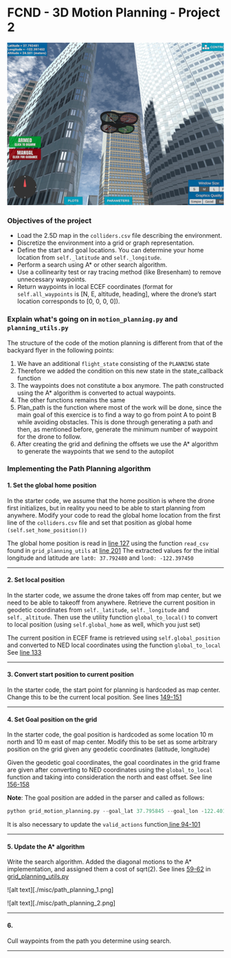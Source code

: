 # FCND - 3D Motion Planning - Project 2
![Quad Image](./misc/enroute.png)

### Objectives of the project

- Load the 2.5D map in the `colliders.csv` file describing the environment.
- Discretize the environment into a grid or graph representation.
- Define the start and goal locations. You can determine your home location from `self._latitude` and `self._longitude`. 
- Perform a search using A* or other search algorithm. 
- Use a collinearity test or ray tracing method (like Bresenham) to remove unnecessary waypoints.
- Return waypoints in local ECEF coordinates (format for `self.all_waypoints` is [N, E, altitude, heading], where the drone’s start location corresponds to [0, 0, 0, 0]). 


###  Explain what's going on in  `motion_planning.py` and `planning_utils.py`

The structure of the code of the motion planning is different from that of the backyard flyer in the following points:
1. We have an additional `flight_state` consisting of the `PLANNING` state
2. Therefore we added the condition on this new state in the state_callback function
3. The waypoints does not constitute a box anymore. The path constructed using the A* algorithm is converted to actual waypoints.
4. The other functions remains the same
5. Plan_path is the function where most of the work will be done, since the main goal of this exercice is to find a way to go from point A to point B while avoiding obstacles. This is done through generating a path and then, as mentioned before, generate the minimum number of waypoint for the drone to follow.
6. After creating the grid and defining the offsets we use the A* algorithm to generate the waypoints that we send to the autopilot



### Implementing the Path Planning algorithm

#### 1. Set the global home position

In the starter code, we assume that the home position is where the drone first initializes, but in reality you need to be able to start planning from anywhere.
Modify your code to read the global home location from the first line of the `colliders.csv` file and set that position as global home `(self.set_home_position())`

The global home position is read in [line 127](https://github.com/bwassim/FCND-3D-motion-planning/blob/aa0d1bf3241b164c5bf343f427ba8f547a8c4728/grid_motion_planning.py#L127) using the function `read_csv` found in `grid_planning_utils` at [line 201](https://github.com/bwassim/FCND-3D-motion-planning/blob/aa0d1bf3241b164c5bf343f427ba8f547a8c4728/grid_planning_utils.py#L201)
The extracted values for the initial longitude and latitude are `lat0: 37.792480` and `lon0: -122.397450` 

-----
#### 2. Set local position
In the starter code, we assume the drone takes off from map center, but we need to be able to takeoff from anywhere. Retrieve the current position in geodetic coordinates from `self._latitude`, `self._longitude` and `self._altitude`.
Then use the utility function `global_to_local()` to convert to local position (using `self.global_home` as well, which you just set)

The current position in ECEF frame is retrieved using `self.global_position` and converted to NED local coordinates using the function `global_to_local` See [line 133](https://github.com/bwassim/FCND-3D-motion-planning/blob/78c2f45001240e5feff7025a4228b050f71235ae/grid_motion_planning.py#L133)

-------
####  3. Convert start position to current position
In the starter code, the start point for planning is hardcoded as map center. Change this to be the current local position. See lines [149-151](https://github.com/bwassim/FCND-3D-motion-planning/blob/6c87d47ed6e77e30e42153c060aea450943fa6e4/grid_motion_planning.py#L149-L151)

-------
#### 4. Set Goal position on the grid

In the starter code, the goal position is hardcoded as some location 10 m north and 10 m east of map center. Modify this to be set as some arbitrary position on the grid given any geodetic coordinates (latitude, longitude)

Given the geodetic goal coordinates, the goal coordinates in the grid frame are given after converting to NED coordinates using the `global_to_local` function and taking into consideration the north and east offset. See line [156-158](https://github.com/bwassim/FCND-3D-motion-planning/blob/aa0d1bf3241b164c5bf343f427ba8f547a8c4728/grid_motion_planning.py#L156-L158)

**Note**: The goal position are added in the parser and called as follows: 
```python
python grid_motion_planning.py --goal_lat 37.795845 --goal_lon -122.401500 --goal_alt 10
```
It is also necessary to update the `valid_actions` function[ line 94-101](https://github.com/bwassim/FCND-3D-motion-planning/blob/4ccd07e172a278b568f15cae60b5a1b5f13db630/grid_planning_utils.py#L94-L101) 

--------
#### 5. Update the A* algorithm

Write the search algorithm. Added the diagonal motions to the A* implementation, and assigned them a cost of sqrt(2). See lines [59-62](https://github.com/bwassim/FCND-3D-motion-planning/blob/6c87d47ed6e77e30e42153c060aea450943fa6e4/grid_planning_utils.py#L59-L62) in [grid_planning_utils.py](https://github.com/bwassim/FCND-3D-motion-planning/blob/master/grid_planning_utils.py) 

![alt text][./misc/path_planning_1.png]

![alt text][./misc/path_planning_2.png]


--------------------
#### 6. 
Cull waypoints from the path you determine using search.

--------------

